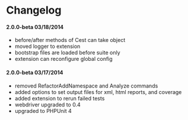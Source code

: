 # Changelog

#### 2.0.0-beta 03/18/2014

* before/after methods of Cest can take  object
* moved logger to extension
* bootstrap files are loaded before suite only
* extension can reconfigure global config


#### 2.0.0-beta 03/17/2014

* removed RefactorAddNamespace and Analyze commands
* added options to set output files for xml, html reports, and coverage
* added extension to rerun failed tests
* webdriver upgraded to 0.4
* upgraded to PHPUnit 4